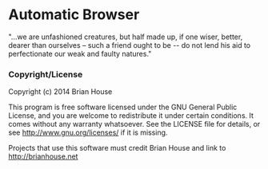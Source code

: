 Automatic Browser
=================

"...we are unfashioned creatures, but half made up, if one wiser, better, dearer than ourselves – such a friend ought to be -- do not lend his aid to perfectionate our weak and faulty natures."



### Copyright/License

Copyright (c) 2014 Brian House

This program is free software licensed under the GNU General Public License, and you are welcome to redistribute it under certain conditions. It comes without any warranty whatsoever. See the LICENSE file for details, or see <http://www.gnu.org/licenses/> if it is missing.

Projects that use this software must credit Brian House and link to http://brianhouse.net